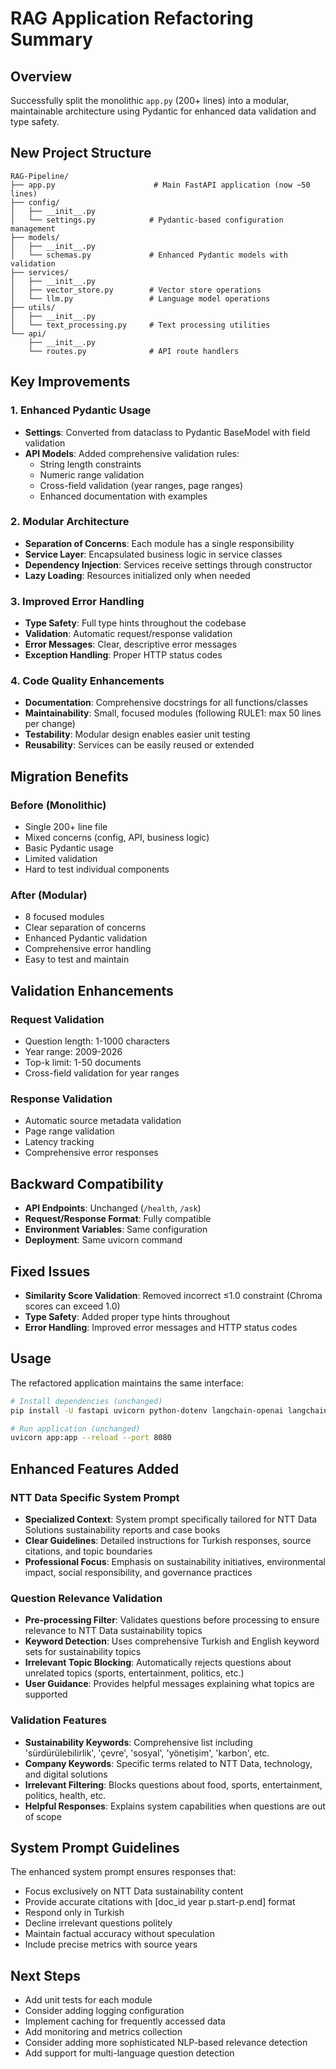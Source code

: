 # RAG Application Refactoring Summary

## Overview
Successfully split the monolithic `app.py` (200+ lines) into a modular, maintainable architecture using Pydantic for enhanced data validation and type safety.

## New Project Structure

```
RAG-Pipeline/
├── app.py                      # Main FastAPI application (now ~50 lines)
├── config/
│   ├── __init__.py
│   └── settings.py            # Pydantic-based configuration management
├── models/
│   ├── __init__.py
│   └── schemas.py             # Enhanced Pydantic models with validation
├── services/
│   ├── __init__.py
│   ├── vector_store.py        # Vector store operations
│   └── llm.py                 # Language model operations
├── utils/
│   ├── __init__.py
│   └── text_processing.py     # Text processing utilities
└── api/
    ├── __init__.py
    └── routes.py              # API route handlers
```

## Key Improvements

### 1. Enhanced Pydantic Usage
- **Settings**: Converted from dataclass to Pydantic BaseModel with field validation
- **API Models**: Added comprehensive validation rules:
  - String length constraints
  - Numeric range validation
  - Cross-field validation (year ranges, page ranges)
  - Enhanced documentation with examples

### 2. Modular Architecture
- **Separation of Concerns**: Each module has a single responsibility
- **Service Layer**: Encapsulated business logic in service classes
- **Dependency Injection**: Services receive settings through constructor
- **Lazy Loading**: Resources initialized only when needed

### 3. Improved Error Handling
- **Type Safety**: Full type hints throughout the codebase
- **Validation**: Automatic request/response validation
- **Error Messages**: Clear, descriptive error messages
- **Exception Handling**: Proper HTTP status codes

### 4. Code Quality Enhancements
- **Documentation**: Comprehensive docstrings for all functions/classes
- **Maintainability**: Small, focused modules (following RULE1: max 50 lines per change)
- **Testability**: Modular design enables easier unit testing
- **Reusability**: Services can be easily reused or extended

## Migration Benefits

### Before (Monolithic)
- Single 200+ line file
- Mixed concerns (config, API, business logic)
- Basic Pydantic usage
- Limited validation
- Hard to test individual components

### After (Modular)
- 8 focused modules
- Clear separation of concerns
- Enhanced Pydantic validation
- Comprehensive error handling
- Easy to test and maintain

## Validation Enhancements

### Request Validation
- Question length: 1-1000 characters
- Year range: 2009-2026
- Top-k limit: 1-50 documents
- Cross-field validation for year ranges

### Response Validation
- Automatic source metadata validation
- Page range validation
- Latency tracking
- Comprehensive error responses

## Backward Compatibility
- **API Endpoints**: Unchanged (`/health`, `/ask`)
- **Request/Response Format**: Fully compatible
- **Environment Variables**: Same configuration
- **Deployment**: Same uvicorn command

## Fixed Issues
- **Similarity Score Validation**: Removed incorrect ≤1.0 constraint (Chroma scores can exceed 1.0)
- **Type Safety**: Added proper type hints throughout
- **Error Handling**: Improved error messages and HTTP status codes

## Usage
The refactored application maintains the same interface:

```bash
# Install dependencies (unchanged)
pip install -U fastapi uvicorn python-dotenv langchain-openai langchain-community chromadb langchain-core

# Run application (unchanged)
uvicorn app:app --reload --port 8080
```

## Enhanced Features Added

### NTT Data Specific System Prompt
- **Specialized Context**: System prompt specifically tailored for NTT Data Solutions sustainability reports and case books
- **Clear Guidelines**: Detailed instructions for Turkish responses, source citations, and topic boundaries
- **Professional Focus**: Emphasis on sustainability initiatives, environmental impact, social responsibility, and governance practices

### Question Relevance Validation
- **Pre-processing Filter**: Validates questions before processing to ensure relevance to NTT Data sustainability topics
- **Keyword Detection**: Uses comprehensive Turkish and English keyword sets for sustainability topics
- **Irrelevant Topic Blocking**: Automatically rejects questions about unrelated topics (sports, entertainment, politics, etc.)
- **User Guidance**: Provides helpful messages explaining what topics are supported

### Validation Features
- **Sustainability Keywords**: Comprehensive list including 'sürdürülebilirlik', 'çevre', 'sosyal', 'yönetişim', 'karbon', etc.
- **Company Keywords**: Specific terms related to NTT Data, technology, and digital solutions
- **Irrelevant Filtering**: Blocks questions about food, sports, entertainment, politics, health, etc.
- **Helpful Responses**: Explains system capabilities when questions are out of scope

## System Prompt Guidelines
The enhanced system prompt ensures responses that:
- Focus exclusively on NTT Data sustainability content
- Provide accurate citations with [doc_id year p.start-p.end] format
- Respond only in Turkish
- Decline irrelevant questions politely
- Maintain factual accuracy without speculation
- Include precise metrics with source years

## Next Steps
- Add unit tests for each module
- Consider adding logging configuration
- Implement caching for frequently accessed data
- Add monitoring and metrics collection
- Consider adding more sophisticated NLP-based relevance detection
- Add support for multi-language question detection
